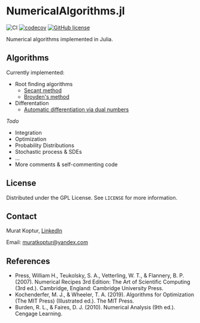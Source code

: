 # NumericalAlgorithms.jl

![CI](https://github.com/mrtkp9993/NumericalAlgorithms.jl/workflows/CI/badge.svg)
[![codecov](https://codecov.io/gh/mrtkp9993/NumericalAlgorithms.jl/branch/main/graph/badge.svg?token=7MBMLCFILV)](https://codecov.io/gh/mrtkp9993/NumericalAlgorithms.jl)
[![GitHub license](https://img.shields.io/github/license/mrtkp9993/NumericalAlgorithms.jl)](https://github.com/mrtkp9993/NumericalAlgorithms.jl/blob/main/LICENSE)

Numerical algorithms implemented in Julia.

## Algorithms

Currently implemented:

* Root finding algorithms
    * [Secant method](https://github.com/mrtkp9993/NumericalAlgorithms.jl/blob/038b17319fbaec8133631e59c13e99ad6787af3f/src/RootFinding.jl#L3) 
    * [Broyden's method](https://github.com/mrtkp9993/NumericalAlgorithms.jl/blob/038b17319fbaec8133631e59c13e99ad6787af3f/src/RootFinding.jl#L19)
* Differentation
    * [Automatic differentiation via dual numbers](https://github.com/mrtkp9993/NumericalAlgorithms.jl/blob/0e8b9d5150a734a67033548762a57e26f9725fe3/src/Differentiation.jl#L1)

*Todo*
* Integration
* Optimization
* Probability Distributions
* Stochastic process & SDEs
* ...
* More comments & self-commenting code

## License

Distributed under the GPL License. See ```LICENSE``` for more information.

## Contact

Murat Koptur, [LinkedIn](https://www.linkedin.com/in/muratkoptur/)

Email: [muratkoptur@yandex.com](mailto:muratkoptur@yandex.com?subject=NumericalAlgorithms.jl)

## References

* Press, William H., Teukolsky, S. A., Vetterling, W. T., & Flannery, B. P. (2007). Numerical Recipes 3rd Edition: The Art of Scientific Computing (3rd ed.). Cambridge, England: Cambridge University Press.
* Kochenderfer, M. J., & Wheeler, T. A. (2019). Algorithms for Optimization (The MIT Press) (Illustrated ed.). The MIT Press.
* Burden, R. L., & Faires, D. J. (2010). Numerical Analysis (9th ed.). Cengage Learning.

